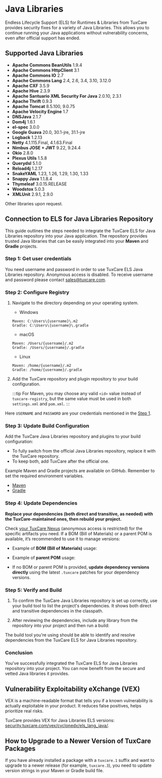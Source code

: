 # Java Libraries

Endless Lifecycle Support (ELS) for Runtimes & Libraries from TuxCare provides security fixes for a variety of Java Libraries. This allows you to continue running your Java applications without vulnerability concerns, even after official support has ended.

## Supported Java Libraries

* **Apache Commons BeanUtils** 1.9.4
* **Apache Commons HttpClient** 3.1
* **Apache Commons IO** 2.7
* **Apache Commons Lang** 2.4, 2.6, 3.4, 3.10, 3.12.0
* **Apache CXF** 3.5.9
* **Apache Hive** 2.3.9
* **Apache Santuario XML Security For Java** 2.0.10, 2.3.1
* **Apache Thrift** 0.9.3
* **Apache Tomcat** 8.5.100, 9.0.75
* **Apache Velocity Engine** 1.7
* **DNSJava** 2.1.7
* **Dom4j** 1.6.1
* **el-spec** 3.0.0
* **Google Guava** 20.0, 30.1-jre, 31.1-jre
* **Logback** 1.2.13
* **Netty** 4.1.115.Final, 4.1.63.Final
* **Nimbus JOSE + JWT** 9.22, 9.24.4
* **Okio** 2.8.0
* **Plexus Utils** 1.5.8
* **Querydsl** 5.1.0
* **Reload4j** 1.2.17
* **SnakeYAML** 1.23, 1.26, 1.29, 1.30, 1.33
* **Snappy Java** 1.1.8.4
* **Thymeleaf** 3.0.15.RELEASE
* **Woodstox** 5.0.3
* **XMLUnit** 2.9.1, 2.9.0

Other libraries upon request.

## Connection to ELS for Java Libraries Repository

This guide outlines the steps needed to integrate the TuxCare ELS for Java Libraries repository into your Java application. The repository provides trusted Java libraries that can be easily integrated into your **Maven** and **Gradle** projects.

### Step 1: Get user credentials

You need username and password in order to use TuxCare ELS Java Libraries repository. Anonymous access is disabled. To receive username and password please contact [sales@tuxcare.com](mailto:sales@tuxcare.com).

### Step 2: Configure Registry

1. Navigate to the directory depending on your operating system.
   * Windows
   ```text
   Maven: C:\Users\{username}\.m2
   Gradle: C:\Users\{username}\.gradle
   ```
   * macOS
   ```text
   Maven: /Users/{username}/.m2
   Gradle: /Users/{username}/.gradle
   ```
   * Linux
   ```text
   Maven: /home/{username}/.m2
   Gradle: /home/{username}/.gradle
   ```

2. Add the TuxCare repository and plugin repository to your build configuration.

   :::tip
   For Maven, you may choose any valid `<id>` value instead of `tuxcare-registry`, but the same value must be used in both `settings.xml` and `pom.xml`.
   :::

<CodeTabs :tabs="[
  { title: 'Maven (~/.m2/settings.xml)', content: mavencreds },
  { title: 'Gradle (~/.gradle/gradle.properties)', content: gradlecreds }
]" />

Here `USERNAME` and `PASSWORD` are your credentials mentioned in the [Step 1](#step-1-get-user-credentials).

### Step 3: Update Build Configuration

Add the TuxCare Java Libraries repository and plugins to your build configuration:

<CodeTabs :tabs="[
  { title: 'Maven (pom.xml)', content: mavenrepo },
  { title: 'Gradle (build.gradle)', content: gradlerepo }
]" />

* To fully switch from the official Java Libraries repository, replace it with the TuxCare repository.
* To keep both, add TuxCare after the official one.

Example Maven and Gradle projects are available on GitHub. Remember to set the required environment variables.
* [Maven](https://github.com/cloudlinux/securechain-java/tree/main/examples/maven)
* [Gradle](https://github.com/cloudlinux/securechain-java/tree/main/examples/gradle)

### Step 4: Update Dependencies

**Replace your dependencies (both direct and transitive, as needed) with the TuxCare-maintained ones, then rebuild your project.**

Check [your TuxCare Nexus](https://nexus.repo.tuxcare.com/repository/els_spring/) (anonymous access is restricted) for the specific artifacts you need. If a BOM (Bill of Materials) or a parent POM is available, it’s recommended to use it to manage versions:

* Example of **BOM (Bill of Materials)** usage:
  
  <CodeTabs :tabs="[
    { title: 'Maven (pom.xml)', content: mavendeps2 },
    { title: 'Gradle (build.gradle)', content: gradledeps2 }
  ]" />

* Example of **parent POM** usage:

* If no BOM or parent POM is provided, **update dependency versions directly** using the latest `.tuxcare` patches for your dependency versions.

  <CodeTabs :tabs="[
    { title: 'Maven (pom.xml)', content: mavendeps },
    { title: 'Gradle (build.gradle)', content: gradledeps }
  ]" />

### Step 5: Verify and Build

1. To confirm the TuxCare Java Libraries repository is set up correctly, use your build tool to list the project's dependencies. It shows both direct and transitive dependencies in the classpath.

   <CodeTabs :tabs="[
     { title: 'Maven', content: `mvn dependency:tree -Dverbose` },
     { title: 'Gradle', content: `./gradlew dependencies --configuration runtimeClasspath` }
   ]" />

2. After reviewing the dependencies, include any library from the repository into your project and then run a build:

   <CodeTabs :tabs="[
    { title: 'Maven', content: `mvn clean install` },
    { title: 'Gradle', content: `./gradlew build` }
   ]" />

The build tool you're using should be able to identify and resolve dependencies from the TuxCare ELS for Java Libraries repository.

### Conclusion

You've successfully integrated the TuxCare ELS for Java Libraries repository into your project. You can now benefit from the secure and vetted Java libraries it provides.

## Vulnerability Exploitability eXchange (VEX)

VEX is a machine-readable format that tells you if a known vulnerability is actually exploitable in your product. It reduces false positives, helps prioritize real risks.

TuxCare provides VEX for Java Libraries ELS versions: [security.tuxcare.com/vex/cyclonedx/els_lang_java/](https://security.tuxcare.com/vex/cyclonedx/els_lang_java/).

## How to Upgrade to a Newer Version of TuxCare Packages

If you have already installed a package with a `tuxcare.1` suffix and want to upgrade to a newer release (for example, `tuxcare.3`), you need to update version strings in your Maven or Gradle build file.

<!-- data for Java Libraries instructions used in code blocks -->

<script setup>
const mavencreds =
`<?xml version="1.0" encoding="UTF-8"?>
<settings xmlns="http://maven.apache.org/SETTINGS/1.1.0">
    <servers>
        <server>
          <id>tuxcare-registry</id>
          <username>USERNAME</username>
          <password>PASSWORD</password>
        </server>
    </servers>
</settings>`

const gradlecreds =
`tuxcare_registry_url=https://nexus.repo.tuxcare.com/repository/els_spring/
tuxcare_registry_user=USERNAME
tuxcare_registry_password=PASSWORD`

const mavenrepo =
`<repositories>
  <repository>
      <id>tuxcare-registry</id>
      <url>https://nexus.repo.tuxcare.com/repository/els_spring/</url>
  </repository>
</repositories>`

const gradlerepo =
`repositories {
    maven {
      url = uri(providers.gradleProperty("tuxcare_registry_url").get())
      credentials {
        username = providers.gradleProperty("tuxcare_registry_user").get()
        password = providers.gradleProperty("tuxcare_registry_password").get()
      }
      authentication {
        basic(BasicAuthentication)
      }
    }
    mavenCentral()
}`

const mavendeps =
`<dependencies>
    <dependency>
        <groupId>org.apache.cxf</groupId>
        <artifactId>cxf-core</artifactId>
        <version>3.5.9.tuxcare.1</version>
    </dependency>
</dependencies>`

const gradledeps =
`dependencies {
    implementation "org.apache.cxf:cxf-core:3.5.9.tuxcare.1"
}`

const mavendeps2 =
`<dependencyManagement>
    <dependencies>
        <dependency>
            <groupId>org.apache.cxf</groupId>
            <artifactId>cxf-bom</artifactId>
            <version>3.5.9.tuxcare.1</version>
            <type>pom</type>
            <scope>import</scope>
        </dependency>
    </dependencies>
</dependencyManagement>

<dependencies>
    <dependency>
        <groupId>org.apache.cxf</groupId>
        <artifactId>cxf-core</artifactId>
    </dependency>
</dependencies>`

const gradledeps2 =
`plugins {
    id 'java'
}

dependencyManagement {
    imports {
        mavenBom 'org.apache.cxf:cxf-bom:3.5.9.tuxcare.1'
    }
}

dependencies {
    implementation "org.apache.cxf:cxf-core"
}`
</script>
